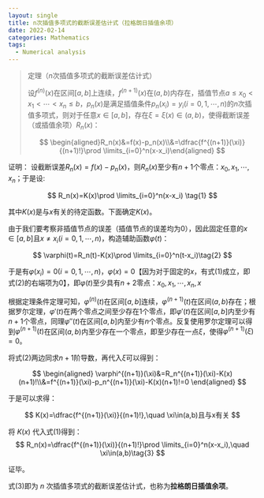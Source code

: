 ```yaml
---
layout: single
title: n次插值多项式的截断误差估计式（拉格朗日插值余项）
date: 2022-02-14
categories: Mathematics
tags: 
  - Numerical analysis
---
```





> 定理（$n$次插值多项式的截断误差估计式）
>
> 设$f^{(n)}(x)$在区间$[a,b]$上连续，$f^{(n+1)}(x)$在$(a,b)$内存在，插值节点$a\le x_0<x_1<\cdots<x_n\le b$，$p_n(x)$是满足插值条件$p_n(x_i)=y_i(i=0,1,\cdots ,n)$的$n$次插值多项式，则对于任意$x\in[a,b]$，存在$\xi=\xi(x)\in(a,b)$，使得截断误差（或插值余项）$R_n(x)$：
> 
> $$
> \begin{aligned}R_n(x)&=f(x)-p_n(x)\\&=\dfrac{f^{(n+1)}(\xi)}{(n+1)!}\prod \limits_{i=0}^n(x-x_i)\end{aligned}
> $$

证明：
设截断误差$R_n(x)=f(x)-p_n(x)$，则$R_n(x)$至少有$n+1$个零点：$x_0, x_1, \cdots, x_n$；于是设:

$$
R_n(x)=K(x)\prod \limits_{i=0}^n(x-x_i) \tag{1}
$$

其中$K(x)$是与$x$有关的待定函数。下面确定$K(x)$。

由于我们要考察非插值节点的误差（插值节点的误差均为0），因此固定任意的$x\in[a,b]$且$x\ne x_i(i=0,1,\cdots ,n)$，构造辅助函数$\varphi(t)$：

$$
\varphi(t)=R_n(t)-K(x)\prod \limits_{i=0}^n(t-x_i)\tag{2}
$$

于是有$\varphi(x_i)=0(i=0,1,\cdots ,n)$，$\varphi(x)=0$【因为对于固定的$x$，有式(1)成立，即式(2)的右端项为0】，即$\varphi(t)$至少具有$n+2$零点：$x_0, x_1, \cdots, x_n,x$

根据定理条件定理可知，$\varphi^{(n)}(t)$在区间$[a,b]$连续，$\varphi^{(n+1)}(t)$在区间$(a,b)$存在；根据罗尔定理，$\varphi'(t)$在两个零点之间至少存在$1$个零点，即$\varphi'(t)$在区间$[a,b]$内至少有$n+1$个零点，同理$\varphi''(t)$在区间$[a,b]$内至少有$n$个零点。反复使用罗尔定理可以得到$\varphi^{(n+1)}(t)$在区间$(a,b)$内至少存在一个零点，即至少存在一点$\xi$，使得$\varphi^{(n+1)}(\xi)=0$。

将式(2)两边同求$n+1$阶导数，再代入$\xi$可以得到：

$$
\begin{aligned}
\varphi^{(n+1)}(\xi)&=R_n^{(n+1)}(\xi)-K(x)(n+1)!\\&=f^{(n+1)}(\xi)-p_n^{(n+1)}(\xi)-K(x)(n+1)!=0
\end{aligned}
$$

于是可以求得：

$$
K(x)=\dfrac{f^{(n+1)}(\xi)}{(n+1)!},\quad \xi\in(a,b)且与x有关
$$

将 $K(x)$ 代入式(1)得到：
$$
R_n(x)=\dfrac{f^{(n+1)}(\xi)}{(n+1)!}\prod \limits_{i=0}^n(x-x_i),\quad \xi\in(a,b)\tag{3}
$$

证毕。

式(3)即为 $n$ 次插值多项式的截断误差估计式，也称为**拉格朗日插值余项**。